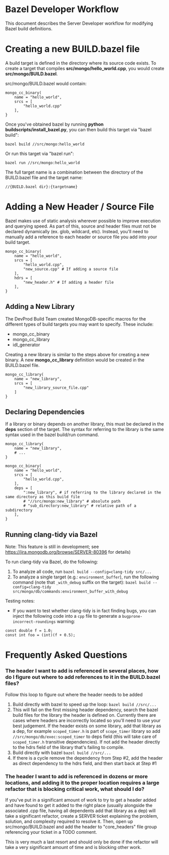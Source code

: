# Bazel Developer Workflow

This document describes the Server Developer workflow for modifying Bazel build definitions.

# Creating a new BUILD.bazel file

A build target is defined in the directory where its source code exists. To create a target that compiles **src/mongo/hello_world.cpp**, you would create **src/mongo/BUILD.bazel**.

src/mongo/BUILD.bazel would contain:

    mongo_cc_binary(
        name = "hello_world",
        srcs = [
            "hello_world.cpp"
        ],
    }

Once you've obtained bazel by running **python buildscripts/install_bazel.py**, you can then build this target via "bazel build":

    bazel build //src/mongo:hello_world

Or run this target via "bazel run":

    bazel run //src/mongo:hello_world

The full target name is a combination between the directory of the BUILD.bazel file and the target name:

    //{BUILD.bazel dir}:{targetname}

# Adding a New Header / Source File

Bazel makes use of static analysis wherever possible to improve execution and querying speed. As part of this, source and header files must not be declared dynamically (ex. glob, wildcard, etc). Instead, you'll need to manually add a reference to each header or source file you add into your build target.

    mongo_cc_binary(
        name = "hello_world",
        srcs = [
            "hello_world.cpp",
            "new_source.cpp" # If adding a source file
        ],
        hdrs = [
            "new_header.h" # If adding a header file
        ],
    }

## Adding a New Library

The DevProd Build Team created MongoDB-specific macros for the different types of build targets you may want to specify. These include:

- mongo_cc_binary
- mongo_cc_library
- idl_generator

Creating a new library is similar to the steps above for creating a new binary. A new **mongo_cc_library** definition would be created in the BUILD.bazel file.

    mongo_cc_library(
        name = "new_library",
        srcs = [
            "new_library_source_file.cpp"
        ]
    }

## Declaring Dependencies

If a library or binary depends on another library, this must be declared in the **deps** section of the target. The syntax for referring to the library is the same syntax used in the bazel build/run command.

    mongo_cc_library(
        name = "new_library",
        # ...
    }

    mongo_cc_binary(
        name = "hello_world",
        srcs = [
            "hello_world.cpp",
        ],
        deps = [
            ":new_library", # if referring to the library declared in the same directory as this build file
            # "//src/mongo:new_library" # absolute path
            # "sub_directory:new_library" # relative path of a subdirectory
        ],
    }

## Running clang-tidy via Bazel

Note: This feature is still in development; see https://jira.mongodb.org/browse/SERVER-80396 for details)

To run clang-tidy via Bazel, do the following:

1. To analyze all code, run `bazel build --config=clang-tidy src/...`
2. To analyze a single target (e.g.: `environment_buffer`), run the following command (note that `_with_debug` suffix on the target): `bazel build --config=clang-tidy src/mongo/db/commands:environment_buffer_with_debug`

Testing notes:

- If you want to test whether clang-tidy is in fact finding bugs, you can inject the following code into a `cpp` file to generate a `bugprone-incorrect-roundings` warning:

```
const double f = 1.0;
const int foo = (int)(f + 0.5);
```

# Frequently Asked Questions

### The header I want to add is referenced in several places, how do I figure out where to add references to it in the BUILD.bazel files?

Follow this loop to figure out where the header needs to be added

1. Build directly with bazel to speed up the loop: `bazel build //src/...`
2. This will fail on the first missing header dependency, search the bazel build files for the library the header is defined on. Currently there are cases where headers are incorrectly located so you'll need to use your best judgement. If the header exists on some library, add that library as a dep, for example `scoped_timer.h` is part of `scope_timer` library so add `//src/mongo/db/exec:scoped_timer` to deps field (this will take care of `scoped_timer.h` transitive dependencies). If not add the header directly to the hdrs field of the library that's failing to compile.
3. Build directly with bazel `bazel build //src/...`
4. If there is a cycle remove the dependency from Step #2, add the header as direct dependency to the hdrs field, and then start back at Step #1

### The header I want to add is referenced in dozens or more locations, and adding it to the proper location requires a large refactor that is blocking critical work, what should I do?

If you've put in a significant amount of work to try to get a header added and have found to get it added to the right place (usually alongside the associated .cpp file, having all dependents add that library as a dep) will take a significant refactor, create a SERVER ticket explaining the problem, solution, and complexity required to resolve it. Then, open up src/mongo/BUILD.bazel and add the header to "core_headers" file group referencing your ticket in a TODO comment.

This is very much a last resort and should only be done if the refactor will take a very significant amount of time and is blocking other work.
